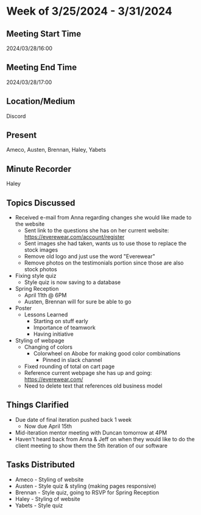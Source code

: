 # Week of 3/25/2024 - 3/31/2024

## Meeting Start Time
2024/03/28/16:00

## Meeting End Time
2024/03/28/17:00

## Location/Medium
Discord

## Present
Ameco, Austen, Brennan, Haley, Yabets

## Minute Recorder
Haley

## Topics Discussed
* Received e-mail from Anna regarding changes she would like made to the website
  * Sent link to the questions she has on her current website: https://everewear.com/account/register
  * Sent images she had taken, wants us to use those to replace the stock images
  * Remove old logo and just use the word "Everewear"
  * Remove photos on the testimonials portion since those are also stock photos
* Fixing style quiz
  * Style quiz is now saving to a database
* Spring Reception
  * April 11th @ 6PM
  * Austen, Brennan will for sure be able to go
* Poster
  * Lessons Learned
    * Starting on stuff early
    * Importance of teamwork
    * Having initiative
* Styling of webpage
  * Changing of colors
    * Colorwheel on Abobe for making good color combinations
      * Pinned in slack channel
  * Fixed rounding of total on cart page
  * Reference current webpage she has up and going: https://everewear.com/
  * Need to delete text that references old business model

## Things Clarified
* Due date of final iteration pushed back 1 week
  * Now due April 15th
* Mid-iteration mentor meeting with Duncan tomorrow at 4PM
* Haven't heard back from Anna & Jeff on when they would like to do the client meeting to show them the 5th iteration
 of our software

## Tasks Distributed
* Ameco - Styling of website
* Austen - Style quiz & styling (making pages responsive)
* Brennan - Style quiz, going to RSVP for Spring Reception
* Haley - Styling of website
* Yabets - Style quiz